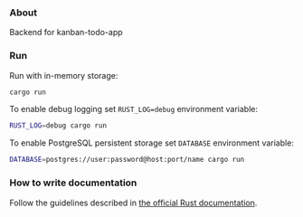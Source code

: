 ### About
Backend for kanban-todo-app

### Run
Run with in-memory storage:
```bash
cargo run
```

To enable debug logging set `RUST_LOG=debug` environment variable:
```bash
RUST_LOG=debug cargo run
```

To enable PostgreSQL persistent storage set `DATABASE` environment variable:
```bash
DATABASE=postgres://user:password@host:port/name cargo run
```

### How to write documentation
Follow the guidelines described in [the official Rust documentation](https://doc.rust-lang.org/rustdoc/how-to-write-documentation.html).